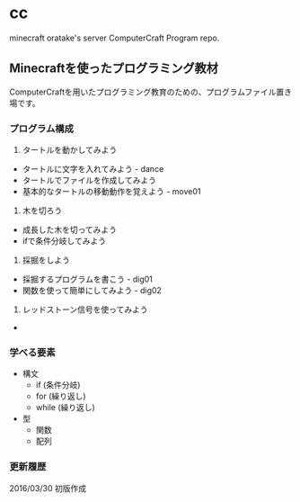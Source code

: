 # cc
minecraft oratake's server ComputerCraft Program repo.

## Minecraftを使ったプログラミング教材
ComputerCraftを用いたプログラミング教育のための、プログラムファイル置き場です。

### プログラム構成
1. タートルを動かしてみよう
  - タートルに文字を入れてみよう - dance
  - タートルでファイルを作成してみよう
  - 基本的なタートルの移動動作を覚えよう - move01
1. 木を切ろう
  - 成長した木を切ってみよう
  - ifで条件分岐してみよう
1. 採掘をしよう
  - 採掘するプログラムを書こう - dig01
  - 関数を使って簡単にしてみよう - dig02
1. レッドストーン信号を使ってみよう
  - 

### 学べる要素
+ 構文
  - if (条件分岐)
  - for (繰り返し)
  - while (繰り返し)
+ 型
  - 関数
  - 配列

### 更新履歴
2016/03/30 初版作成
